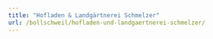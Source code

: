 ```yaml
---
title: "Hofladen & Landgärtnerei Schmelzer"
url: /bollschweil/hofladen-und-landgaertnerei-schmelzer/
---
```

